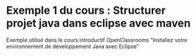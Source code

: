 # Exemple 1 du cours : Structurer projet java dans eclipse avec maven

Exemple utilisé dans le cours introductif OpenClassrooms "Installez votre environnement de développement Java avec Eclipse"
